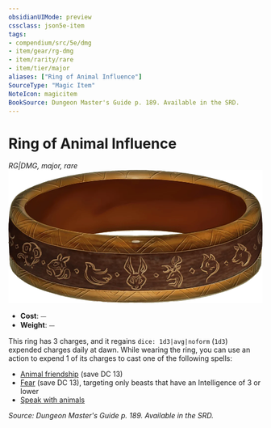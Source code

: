 ```yaml
---
obsidianUIMode: preview
cssclass: json5e-item
tags:
- compendium/src/5e/dmg
- item/gear/rg-dmg
- item/rarity/rare
- item/tier/major
aliases: ["Ring of Animal Influence"]
SourceType: "Magic Item"
NoteIcon: magicitem
BookSource: Dungeon Master's Guide p. 189. Available in the SRD.
---
```

# Ring of Animal Influence
*RG|DMG, major, rare*  
![](https://raw.githubusercontent.com/5etools-mirror-2/5etools-img/main/items/DMG/Ring%20of%20Animal%20Influence.webp#right)  

- **Cost**: ⏤
- **Weight**: ⏤

This ring has 3 charges, and it regains `dice: 1d3|avg|noform` (`1d3`) expended charges daily at dawn. While wearing the ring, you can use an action to expend 1 of its charges to cast one of the following spells:

- [Animal friendship](/3-Mechanics/CLI/spells/animal-friendship.md) (save DC 13)  
- [Fear](/3-Mechanics/CLI/spells/fear.md) (save DC 13), targeting only beasts that have an Intelligence of 3 or lower  
- [Speak with animals](/3-Mechanics/CLI/spells/speak-with-animals.md)  

*Source: Dungeon Master's Guide p. 189. Available in the SRD.*